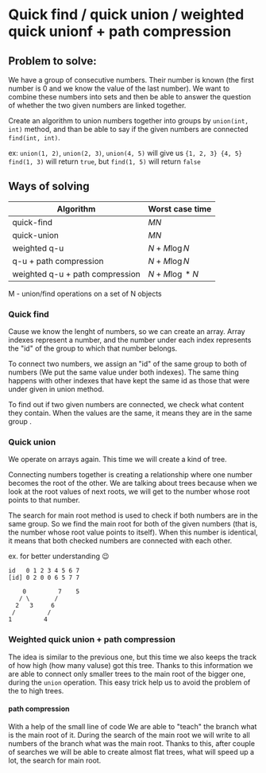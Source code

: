 # Quick find / quick union / weighted quick unionf + path compression

## Problem to solve:
We have a group of consecutive numbers. Their number is known (the first number is 0 and we know the value of the last number). We want to combine these numbers into sets and then be able to answer the question of whether the two given numbers are linked together.

Create an algorithm to union numbers together into groups by `union(int, int)` method, and than be able to say if the given numbers are connected `find(int, int)`.

ex:
`union(1, 2)`, `union(2, 3)`, `union(4, 5)` will give us `{1, 2, 3} {4, 5}`
`find(1, 3)` will return `true`, but `find(1, 5)` will return `false`

## Ways of solving

| Algorithm | Worst case time |
| --- | --- |
| quick-find | $MN$ |
| quick-union | $MN$ |
| weighted q-u | $N + M\log{N}$ |
| q-u + path compression | $N + M\log{N}$ |
| weighted q-u + path compression | $N + M\log*{N}$ |

M - union/find operations on a set of N objects

### Quick find
Cause we know the lenght of numbers, so we can create an array. Array indexes represent a number, and the number under each index represents the "id" of the group to which that number belongs. 

To connect two numbers, we assign an "id" of the same group to both of numbers (We put the same value under both indexes). The same thing happens with other indexes that have kept the same id as those that were under given in union method.

To find out if two given numbers are connected, we check what content they contain. When the values are the same, it means they are in the same group .

### Quick union

We operate on arrays again. This time we will create a kind of tree.

Connecting numbers together is creating a relationship where one number becomes the root of the other. We are talking about trees because when we look at the root values of next roots, we will get to the number whose root points to that number.

The search for main root method is used to check if both numbers are in the same group. So we find the main root for both of the given numbers (that is, the number whose root value points to itself). When this number is identical, it means that both checked numbers are connected with each other.

ex. for better understanding :wink:
```
id   0 1 2 3 4 5 6 7
[id] 0 2 0 0 6 5 7 7

    0         7    5
   / \       /
  2   3     6
 /         /
1         4
```
### Weighted quick union + path compression

The idea is similar to the previous one, but this time we also keeps the track of how high (how many valuse) got this tree. Thanks to this information we are able to connect only smaller trees to the main root of the bigger one, during the `union` operation. This easy trick help us to avoid the problem of the to high trees.

#### path compression
With a help of the small line of code We are able to "teach" the branch what is the main root of it. During the search of the main root we will write to all numbers of the branch what was the main root. Thanks to this, after couple of searches we will be able to create almost flat trees, what will speed up a lot, the search for main root.

